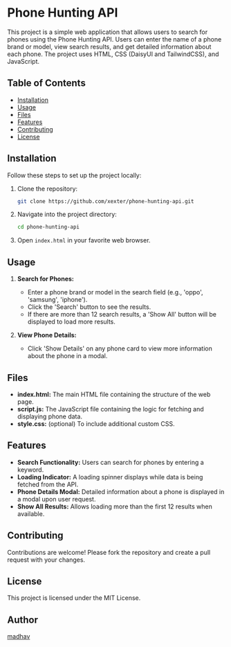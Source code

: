 # Phone Hunting API

This project is a simple web application that allows users to search for phones using the Phone Hunting API. Users can enter the name of a phone brand or model, view search results, and get detailed information about each phone. The project uses HTML, CSS (DaisyUI and TailwindCSS), and JavaScript.

## Table of Contents
- [Installation](#installation)
- [Usage](#usage)
- [Files](#files)
- [Features](#features)
- [Contributing](#contributing)
- [License](#license)

## Installation

Follow these steps to set up the project locally:

1. Clone the repository:
   ```bash
   git clone https://github.com/xexter/phone-hunting-api.git
   ```
2. Navigate into the project directory:
   ```bash
   cd phone-hunting-api
   ```
3. Open `index.html` in your favorite web browser.

## Usage

1. **Search for Phones:**
   - Enter a phone brand or model in the search field (e.g., 'oppo', 'samsung', 'iphone').
   - Click the 'Search' button to see the results.
   - If there are more than 12 search results, a 'Show All' button will be displayed to load more results.

2. **View Phone Details:**
   - Click 'Show Details' on any phone card to view more information about the phone in a modal.

## Files

- **index.html:** The main HTML file containing the structure of the web page.
- **script.js:** The JavaScript file containing the logic for fetching and displaying phone data.
- **style.css:** (optional) To include additional custom CSS.

## Features

- **Search Functionality:** Users can search for phones by entering a keyword.
- **Loading Indicator:** A loading spinner displays while data is being fetched from the API.
- **Phone Details Modal:** Detailed information about a phone is displayed in a modal upon user request.
- **Show All Results:** Allows loading more than the first 12 results when available.

## Contributing

Contributions are welcome! Please fork the repository and create a pull request with your changes.

## License

This project is licensed under the MIT License.

## Author

[madhav](https://github.com/xexter)

```

